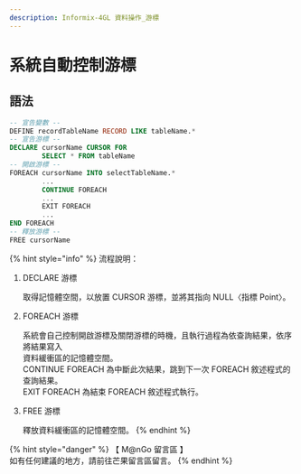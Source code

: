 ```yaml
---
description: Informix-4GL 資料操作_游標
---
```


# 系統自動控制游標

## 語法

```sql
-- 宣告變數 --
DEFINE recordTableName RECORD LIKE tableName.*
-- 宣告游標 --
DECLARE cursorName CURSOR FOR
        SELECT * FROM tableName
-- 開啟游標 --
FOREACH cursorName INTO selectTableName.*
        ...
        CONTINUE FOREACH
        ...
        EXIT FOREACH
        ...
END FOREACH
-- 釋放游標 --
FREE cursorName
```

{% hint style="info" %}
流程說明：

1.  DECLARE 游標

    取得記憶體空間，以放置 CURSOR 游標，並將其指向 NULL〈指標 Point〉。
2.  FOREACH 游標

    系統會自己控制開啟游標及關閉游標的時機，且執行過程為依查詢結果，依序將結果寫入\
    資料緩衝區的記憶體空間。\
    CONTINUE FOREACH 為中斷此次結果，跳到下一次 FOREACH 敘述程式的查詢結果。\
    EXIT FOREACH 為結束 FOREACH 敘述程式執行。
3.  FREE 游標

    釋放資料緩衝區的記憶體空間。
{% endhint %}

{% hint style="danger" %}
【 M@nGo 留言區 】\
如有任何建議的地方，請前往芒果留言區留言。
{% endhint %}
